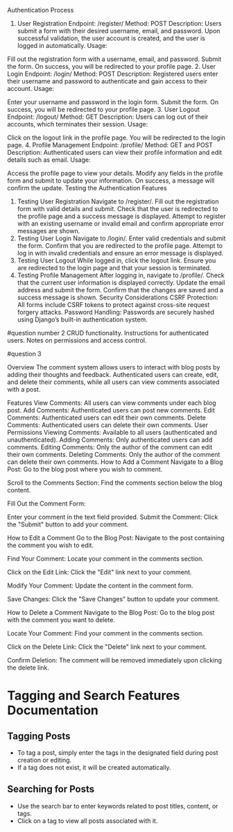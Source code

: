 Authentication Process
1. User Registration
Endpoint: /register/
Method: POST
Description: Users submit a form with their desired username, email, and password. Upon successful validation, the user account is created, and the user is logged in automatically.
Usage:

Fill out the registration form with a username, email, and password.
Submit the form.
On success, you will be redirected to your profile page.
2. User Login
Endpoint: /login/
Method: POST
Description: Registered users enter their username and password to authenticate and gain access to their account.
Usage:

Enter your username and password in the login form.
Submit the form.
On success, you will be redirected to your profile page.
3. User Logout
Endpoint: /logout/
Method: GET
Description: Users can log out of their accounts, which terminates their session.
Usage:

Click on the logout link in the profile page.
You will be redirected to the login page.
4. Profile Management
Endpoint: /profile/
Method: GET and POST
Description: Authenticated users can view their profile information and edit details such as email.
Usage:

Access the profile page to view your details.
Modify any fields in the profile form and submit to update your information.
On success, a message will confirm the update.
Testing the Authentication Features
1. Testing User Registration
Navigate to /register/.
Fill out the registration form with valid details and submit.
Check that the user is redirected to the profile page and a success message is displayed.
Attempt to register with an existing username or invalid email and confirm appropriate error messages are shown.
2. Testing User Login
Navigate to /login/.
Enter valid credentials and submit the form.
Confirm that you are redirected to the profile page.
Attempt to log in with invalid credentials and ensure an error message is displayed.
3. Testing User Logout
While logged in, click the logout link.
Ensure you are redirected to the login page and that your session is terminated.
4. Testing Profile Management
After logging in, navigate to /profile/.
Check that the current user information is displayed correctly.
Update the email address and submit the form.
Confirm that the changes are saved and a success message is shown.
Security Considerations
CSRF Protection: All forms include CSRF tokens to protect against cross-site request forgery attacks.
Password Handling: Passwords are securely hashed using Django’s built-in authentication system.


#question number 2
 CRUD functionality.
Instructions for authenticated users.
Notes on permissions and access control.





#question 3

Overview
The comment system allows users to interact with blog posts by adding their thoughts and feedback. Authenticated users can create, edit, and delete their comments, while all users can view comments associated with a post.

Features
View Comments: All users can view comments under each blog post.
Add Comments: Authenticated users can post new comments.
Edit Comments: Authenticated users can edit their own comments.
Delete Comments: Authenticated users can delete their own comments.
User Permissions
Viewing Comments: Available to all users (authenticated and unauthenticated).
Adding Comments: Only authenticated users can add comments.
Editing Comments: Only the author of the comment can edit their own comments.
Deleting Comments: Only the author of the comment can delete their own comments.
How to Add a Comment
Navigate to a Blog Post: Go to the blog post where you wish to comment.

Scroll to the Comments Section: Find the comments section below the blog content.

Fill Out the Comment Form:

Enter your comment in the text field provided.
Submit the Comment: Click the "Submit" button to add your comment.


How to Edit a Comment
Go to the Blog Post: Navigate to the post containing the comment you wish to edit.

Find Your Comment: Locate your comment in the comments section.

Click on the Edit Link: Click the "Edit" link next to your comment.

Modify Your Comment: Update the content in the comment form.

Save Changes: Click the "Save Changes" button to update your comment.


How to Delete a Comment
Navigate to the Blog Post: Go to the blog post with the comment you want to delete.

Locate Your Comment: Find your comment in the comments section.

Click on the Delete Link: Click the "Delete" link next to your comment.

Confirm Deletion: The comment will be removed immediately upon clicking the delete link.




# Tagging and Search Features Documentation

## Tagging Posts
- To tag a post, simply enter the tags in the designated field during post creation or editing. 
- If a tag does not exist, it will be created automatically.

## Searching for Posts
- Use the search bar to enter keywords related to post titles, content, or tags. 
- Click on a tag to view all posts associated with it.

